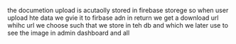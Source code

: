 the documetion upload is acutaolly stored in firebase storege so when user upload hte data we gvie it to firbase adn in return we get a download url whihc url we choose such that we store in teh db and which we later use to see the image in admin dashboard and all 